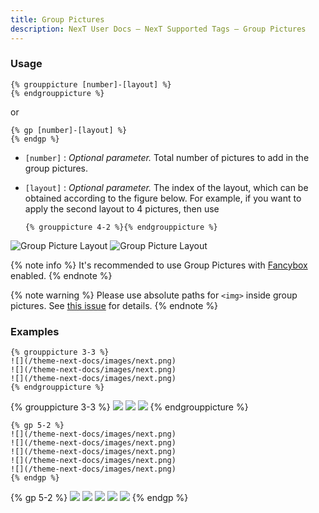 ```yaml
---
title: Group Pictures
description: NexT User Docs – NexT Supported Tags – Group Pictures
---
```


### Usage

```jinja
{% grouppicture [number]-[layout] %}
{% endgrouppicture %}
```

or

```jinja
{% gp [number]-[layout] %}
{% endgp %}
```

- `[number]` : *Optional parameter.* Total number of pictures to add in the group pictures.
- `[layout]` : *Optional parameter.* The index of the layout, which can be obtained according to the figure below. For example, if you want to apply the second layout to 4 pictures, then use

    ```jinja
    {% grouppicture 4-2 %}{% endgrouppicture %}
    ```

![Group Picture Layout](/theme-next-docs/images/group-picture-1.png)
![Group Picture Layout](/theme-next-docs/images/group-picture-2.png)

{% note info %}
It's recommended to use Group Pictures with [Fancybox](/docs/third-party-services/external-libraries.html#Fancybox) enabled.
{% endnote %}

{% note warning %}
Please use absolute paths for `<img>` inside group pictures. See [this issue](https://github.com/next-theme/hexo-theme-next/issues/639#issuecomment-1514390433) for details.
{% endnote %}

### Examples

```jinja
{% grouppicture 3-3 %}
![](/theme-next-docs/images/next.png)
![](/theme-next-docs/images/next.png)
![](/theme-next-docs/images/next.png)
{% endgrouppicture %}
```

{% grouppicture 3-3 %}
![](/theme-next-docs/images/next.png)
![](/theme-next-docs/images/next.png)
![](/theme-next-docs/images/next.png)
{% endgrouppicture %}

```jinja
{% gp 5-2 %}
![](/theme-next-docs/images/next.png)
![](/theme-next-docs/images/next.png)
![](/theme-next-docs/images/next.png)
![](/theme-next-docs/images/next.png)
![](/theme-next-docs/images/next.png)
{% endgp %}
```

{% gp 5-2 %}
![](/theme-next-docs/images/next.png)
![](/theme-next-docs/images/next.png)
![](/theme-next-docs/images/next.png)
![](/theme-next-docs/images/next.png)
![](/theme-next-docs/images/next.png)
{% endgp %}
